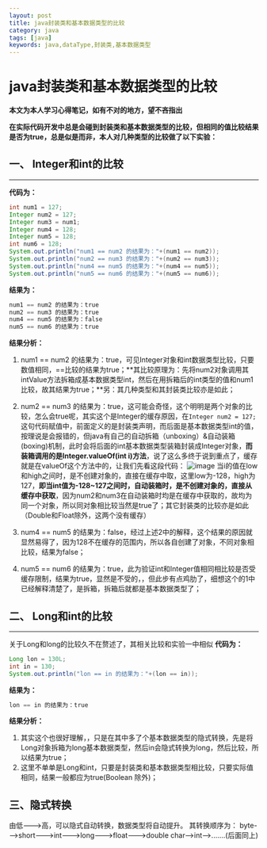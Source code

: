 ```yaml
---
layout: post
title: java封装类和基本数据类型的比较
category: java
tags: [java]
keywords: java,dataType,封装类,基本数据类型
---
```


# java封装类和基本数据类型的比较


**本文为本人学习心得笔记，如有不对的地方，望不吝指出**

**在实际代码开发中总是会碰到封装类和基本数据类型的比较，但相同的值比较结果是否为true，总是似是而非，本人对几种类型的比较做了以下实验：**


## 一、 Integer和int的比较
-----------------------
**代码为：**
```java
int num1 = 127;
Integer num2 = 127;
Integer num3 = num1;
Integer num4 = 128;
Integer num5 = 128;
int num6 = 128;
System.out.println("num1 == num2 的结果为："+(num1 == num2));
System.out.println("num2 == num3 的结果为："+(num2 == num3));
System.out.println("num4 == num5 的结果为："+(num4 == num5));
System.out.println("num5 == num6 的结果为："+(num5 == num6));
```
**结果为：**
```java
num1 == num2 的结果为：true
num2 == num3 的结果为：true
num4 == num5 的结果为：false
num5 == num6 的结果为：true
```
**结果分析：**

 1. num1 == num2 的结果为：true，可见Integer对象和int数据类型比较，只要数值相同，==比较的结果为true；**其比较原理为：先将num2对象调用其intValue方法拆箱成基本数据类型int，然后在用拆箱后的int类型的值和num1比较，故其结果为true；**另：其几种类型和其封装类比较亦是如此；
 
 2. num2 == num3 的结果为：true，这可能会奇怪，这个明明是两个对象的比较，怎么会true呢，其实这个是Integer的缓存原因，在`Integer num2 = 127;`这句代码赋值中，前面定义的是封装类声明，而后面是基本数据类型int的值，按理说是会报错的，但java有自己的自动拆箱（unboxing）&自动装箱(boxing)机制，此时会将后面的int基本数据类型装箱封装成Integer对象，**而装箱调用的是Integer.valueOf(int i)方法**，说了这么多终于说到重点了，缓存就是在valueOf这个方法中的，让我们先看这段代码：
![image](E:/softwareData/gitReository/myBlog/assets/images/2018/2018-02-18-java-base-dataType-1.jpg)
当i的值在low和high之间时，是不创建对象的，直接在缓存中取，这里low为-128，high为127，**即当int值为-128~127之间时，自动装箱时，是不创建对象的，直接从缓存中获取**，因为num2和num3在自动装箱时均是在缓存中获取的，故均为同一个对象，所以同对象相比较当然是true了；其它封装类的比较亦是如此（Double和Float除外，这两个没有缓存）

 3. num4 == num5 的结果为：false，经过上述2中的解释，这个结果的原因就显然易得了，因为128不在缓存的范围内，所以各自创建了对象，不同对象相比较，结果为false；
 
 4. num5 == num6 的结果为：true，此为验证int和Integer值相同相比较是否受缓存限制，结果为true，显然是不受的，，但此步有点鸡肋了，细想这个的1中已经解释清楚了，是拆箱，拆箱后就都是基本数据类型了；
 

## 二、 Long和int的比较
---------------------
关于Long和long的比较久不在赘述了，其相关比较和实验一中相似
**代码为：**
```java
Long lon = 130L;
int in = 130;
System.out.println("lon == in 的结果为："+(lon == in));
```

**结果为：**
```java
lon == in 的结果为：true
```
**结果分析：**
 1. 其实这个也很好理解，，只是在其中多了个基本数据类型的隐式转换，先是将Long对象拆箱为long基本数据类型，然后in会隐式转换为long，然后比较，所以结果为true；
 2. 这里不单单是Long和int，只要是封装类和基本数据类型相比较，只要实际值相同，结果一般都应为true(Boolean 除外)；


三、隐式转换
------

由低--->高，可以隐式自动转换，数据类型将自动提升。
其转换顺序为：
byte--->short--->int--->long--->float--->double
char-->int-->.......(后面同上)